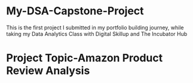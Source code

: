 # My-DSA-Capstone-Project
This is the first project I submitted in my portfolio building journey, while taking my Data Analytics Class with Digital Skillup and The Incubator Hub

# Project Topic-Amazon Product Review Analysis
